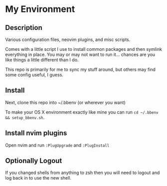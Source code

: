 My Environment
==============

Description
-----------
Various configuration files, neovim plugins, and misc scripts.

Comes with a little script I use to install common packages and then symlink
everything in place. You may or may not want to run it... chances are you like
things a little different than I do.

This repo is primarily for me to sync my stuff around, but others may find some
config useful, I guess.


Install
-------
Next, clone this repo into ~/.bbenv (or wherever you want)

To make your OS X environment exactly like mine you can run
`cd ~/.bbenv && setup_bbenv.sh`.


Install nvim plugins
--------------------
Open nvim and run `:PlugUpgrade` and `:PlugInstall`


Optionally Logout
-----------------
If you changed shells from anything to zsh then you will need to logout and log
back in to use the new shell.
